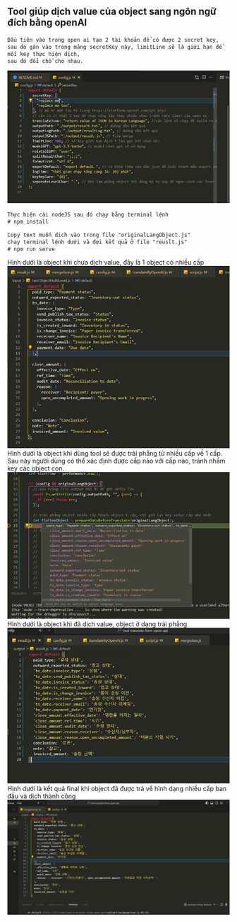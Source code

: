 ## Tool giúp dịch value của object sang ngôn ngữ đích bằng openAI

```
Đầu tiên vào trong open ai tạo 2 tài khoản để có được 2 secret key,
sau đó gán vào trong mảng secretKey này, limitLine sẽ là giới hạn để mỗi key thực hiện dịch,
sau đó đổi chỗ cho nhau.
```

![Ảnh config](images/read-config.png)

```
Thực hiện cài nodeJS sau đó chạy bằng terminal lệnh
# npm install
```

```
Copy text muốn dịch vào trong file "originalLangObject.js"
chạy terminal lệnh dưới và đợi kết quả ở file "reuslt.js"
# npm run serve
```

Hình dưới là object khi chưa dịch value, đây là 1 object có nhiều cấp
![Ảnh file đầu vào](images/input-test.png)
Hình dưới là object khi dùng tool sẽ được trải phẳng từ nhiều cấp về 1 cấp.
Sau này người dùng có thể xác định được cấp nào với cấp nào, tránh nhầm key các object con.
![Ảnh object được trải phẳng về 1 cấp](<images/multiple-level-object to single-level-object.png>)
Hình dưới là object khi đã dịch value, object ở dạng trải phẳng
![Ảnh file đầu ra dạng thô](images/translated-one-level-object.png)
Hình dưới là kết quả final khi object đã được trả về hình dạng nhiều cấp ban đầu và dịch thành công
![Alt file đầu ra dạng hoàn thiện](images/one-level-to-multiple-level-object.png)
